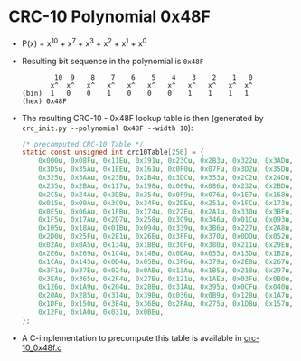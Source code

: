 # CRC-10 Polynomial 0x48F

- P(x) = x<sup>10</sup> + x<sup>7</sup> + x<sup>3</sup> + x<sup>2</sup> + x<sup>1</sup> + x<sup>0</sup>
- Resulting bit sequence in the polynomial is ``0x48F``

  ```text
          10  9    8    7    6    5    4    3    2    1   0
         x^  x^   x^   x^   x^   x^   x^   x^   x^   x^  x^
  (bin)  1   0    0    1    0    0    0    1    1    1   1
  (hex) 0x48F
  ```

- The resulting CRC-10 - 0x48F lookup table is then (generated by `crc_init.py --polynomial 0x48F --width 10`):

  ```c
  /* precomputed CRC-10 Table */
  static const unsigned int crc10Table[256] = {
      0x000u, 0x08Fu, 0x11Eu, 0x191u, 0x23Cu, 0x2B3u, 0x322u, 0x3ADu, 0x0F7u, 0x078u, 0x1E9u, 0x166u, 0x2CBu, 0x244u,
      0x3D5u, 0x35Au, 0x1EEu, 0x161u, 0x0F0u, 0x07Fu, 0x3D2u, 0x35Du, 0x2CCu, 0x243u, 0x119u, 0x196u, 0x007u, 0x088u,
      0x325u, 0x3AAu, 0x23Bu, 0x2B4u, 0x3DCu, 0x353u, 0x2C2u, 0x24Du, 0x1E0u, 0x16Fu, 0x0FEu, 0x071u, 0x32Bu, 0x3A4u,
      0x235u, 0x2BAu, 0x117u, 0x198u, 0x009u, 0x086u, 0x232u, 0x2BDu, 0x32Cu, 0x3A3u, 0x00Eu, 0x081u, 0x110u, 0x19Fu,
      0x2C5u, 0x24Au, 0x3DBu, 0x354u, 0x0F9u, 0x076u, 0x1E7u, 0x168u, 0x337u, 0x3B8u, 0x229u, 0x2A6u, 0x10Bu, 0x184u,
      0x015u, 0x09Au, 0x3C0u, 0x34Fu, 0x2DEu, 0x251u, 0x1FCu, 0x173u, 0x0E2u, 0x06Du, 0x2D9u, 0x256u, 0x3C7u, 0x348u,
      0x0E5u, 0x06Au, 0x1FBu, 0x174u, 0x22Eu, 0x2A1u, 0x330u, 0x3BFu, 0x012u, 0x09Du, 0x10Cu, 0x183u, 0x0EBu, 0x064u,
      0x1F5u, 0x17Au, 0x2D7u, 0x258u, 0x3C9u, 0x346u, 0x01Cu, 0x093u, 0x102u, 0x18Du, 0x220u, 0x2AFu, 0x33Eu, 0x3B1u,
      0x105u, 0x18Au, 0x01Bu, 0x094u, 0x339u, 0x3B6u, 0x227u, 0x2A8u, 0x1F2u, 0x17Du, 0x0ECu, 0x063u, 0x3CEu, 0x341u,
      0x2D0u, 0x25Fu, 0x2E1u, 0x26Eu, 0x3FFu, 0x370u, 0x0DDu, 0x052u, 0x1C3u, 0x14Cu, 0x216u, 0x299u, 0x308u, 0x387u,
      0x02Au, 0x0A5u, 0x134u, 0x1BBu, 0x30Fu, 0x380u, 0x211u, 0x29Eu, 0x133u, 0x1BCu, 0x02Du, 0x0A2u, 0x3F8u, 0x377u,
      0x2E6u, 0x269u, 0x1C4u, 0x14Bu, 0x0DAu, 0x055u, 0x13Du, 0x1B2u, 0x023u, 0x0ACu, 0x301u, 0x38Eu, 0x21Fu, 0x290u,
      0x1CAu, 0x145u, 0x0D4u, 0x05Bu, 0x3F6u, 0x379u, 0x2E8u, 0x267u, 0x0D3u, 0x05Cu, 0x1CDu, 0x142u, 0x2EFu, 0x260u,
      0x3F1u, 0x37Eu, 0x024u, 0x0ABu, 0x13Au, 0x1B5u, 0x218u, 0x297u, 0x306u, 0x389u, 0x1D6u, 0x159u, 0x0C8u, 0x047u,
      0x3EAu, 0x365u, 0x2F4u, 0x27Bu, 0x121u, 0x1AEu, 0x03Fu, 0x0B0u, 0x31Du, 0x392u, 0x203u, 0x28Cu, 0x038u, 0x0B7u,
      0x126u, 0x1A9u, 0x204u, 0x28Bu, 0x31Au, 0x395u, 0x0CFu, 0x040u, 0x1D1u, 0x15Eu, 0x2F3u, 0x27Cu, 0x3EDu, 0x362u,
      0x20Au, 0x285u, 0x314u, 0x39Bu, 0x036u, 0x0B9u, 0x128u, 0x1A7u, 0x2FDu, 0x272u, 0x3E3u, 0x36Cu, 0x0C1u, 0x04Eu,
      0x1DFu, 0x150u, 0x3E4u, 0x36Bu, 0x2FAu, 0x275u, 0x1D8u, 0x157u, 0x0C6u, 0x049u, 0x313u, 0x39Cu, 0x20Du, 0x282u,
      0x12Fu, 0x1A0u, 0x031u, 0x0BEu,
  };
  ```

- A C-implementation to precompute this table is available in
  [crc-10_0x48f.c](./crc-10_0x48f.c)
